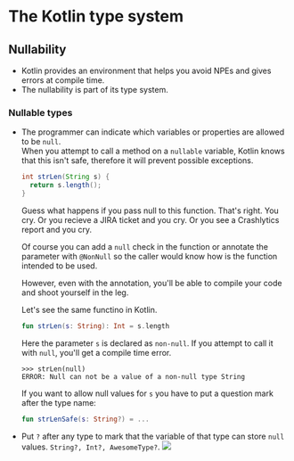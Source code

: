 # The Kotlin type system

## Nullability

* Kotlin provides an environment that helps you avoid NPEs and gives errors at compile time.
* The nullability is part of its type system.

### Nullable types

* The programmer can indicate which variables or properties are allowed to be `null`.<br>
    When you attempt to call a method on a `nullable` variable, Kotlin knows that this isn't safe, therefore it will prevent possible exceptions.
    
    ```java
    int strLen(String s) {
      return s.length();
    }
    ```
    
    Guess what happens if you pass null to this function. That's right. You cry. Or you recieve a JIRA ticket and you cry. Or you see a Crashlytics report and you cry.<br>
    
    Of course you can add a `null` check in the function or annotate the parameter with `@NonNull` so the caller would know how is the function intended to be used.
    
    However, even with the annotation, you'll be able to compile your code and shoot yourself in the leg.
    
    Let's see the same functino in Kotlin.
    
    ```Kotlin
    fun strLen(s: String): Int = s.length
    ```
    Here the parameter `s` is declared as `non-null`. If you attempt to call it with `null`, you'll get a compile time error.
    
    ```
    >>> strLen(null)
    ERROR: Null can not be a value of a non-null type String
    ```
    If you want to allow null values for `s` you have to put a question mark after the type name:
    ```Kotlin
    fun strLenSafe(s: String?) = ...
    ```
    
* Put `?` after any type to mark that the variable of that type can store `null` values. `String?, Int?, AwesomeType?`.
![](/nullable_type.png)
